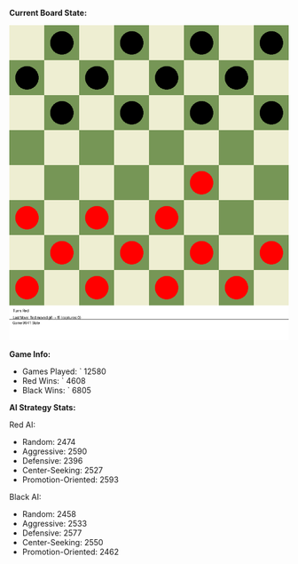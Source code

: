 
**Current Board State:**  
<!-- START_GIF -->
![Checkers Game](./checkers_game.gif)
<!-- END_GIF -->

**Game Info:**  
- Games Played: `<!-- GAMES_PLAYED --> 12580
- Red Wins: `<!-- RED_WINS --> 4608
- Black Wins: `<!-- BLACK_WINS --> 6805

<!-- AI_STATS -->
**AI Strategy Stats:**

Red AI:
- Random: 2474
- Aggressive: 2590
- Defensive: 2396
- Center-Seeking: 2527
- Promotion-Oriented: 2593

Black AI:
- Random: 2458
- Aggressive: 2533
- Defensive: 2577
- Center-Seeking: 2550
- Promotion-Oriented: 2462
